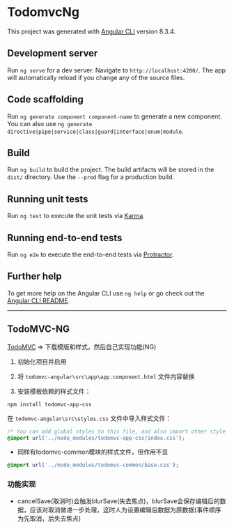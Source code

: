 # TodomvcNg

This project was generated with [Angular CLI](https://github.com/angular/angular-cli) version 8.3.4.

## Development server

Run `ng serve` for a dev server. Navigate to `http://localhost:4200/`. The app will automatically reload if you change any of the source files.

## Code scaffolding

Run `ng generate component component-name` to generate a new component. You can also use `ng generate directive|pipe|service|class|guard|interface|enum|module`.

## Build

Run `ng build` to build the project. The build artifacts will be stored in the `dist/` directory. Use the `--prod` flag for a production build.

## Running unit tests

Run `ng test` to execute the unit tests via [Karma](https://karma-runner.github.io).

## Running end-to-end tests

Run `ng e2e` to execute the end-to-end tests via [Protractor](http://www.protractortest.org/).

## Further help

To get more help on the Angular CLI use `ng help` or go check out the [Angular CLI README](https://github.com/angular/angular-cli/blob/master/README.md).

---

## TodoMVC-NG

[TodoMVC](http://todomvc.com/)
=> 下载模版和样式，然后自己实现功能(NG)

1. 初始化项目并启用

2. 将 `todomvc-angular\src\app\app.component.html` 文件内容替换

3. 安装模板依赖的样式文件：

```shell
npm install todomvc-app-css
```

在 `todomvc-angular\src\styles.css` 文件中导入样式文件：

```css
/* You can add global styles to this file, and also import other style files */
@import url('../node_modules/todomvc-app-css/index.css');
```

* 同样有todomvc-common模块的样式文件，但作用不显
```css
@import url('../node_modules/todomvc-common/base.css');
```

### 功能实现
* cancelSave(取消时)会触发blurSave(失去焦点)，blurSave会保存编辑后的数据，应该对取消做进一步处理，这时人为设置编辑后数据为原数据(事件顺序为先取消，后失去焦点)
